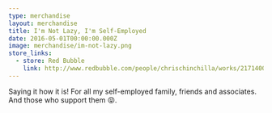 ```yaml
---
type: merchandise
layout: merchandise
title: I'm Not Lazy, I'm Self-Employed
date: 2016-05-01T00:00:00.000Z
image: merchandise/im-not-lazy.png
store_links:
  - store: Red Bubble
    link: http://www.redbubble.com/people/chrischinchilla/works/21714001-im-not-lazy-im-self-employed?ref=work_carousel_work_portfolio_1
---
```


Saying it how it is! For all my self-employed family, friends and associates. And those who support them 😝.
